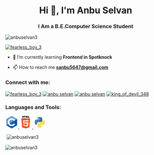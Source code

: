 <h1 align="center">Hi 👋, I'm Anbu Selvan</h1>
<h3 align="center">I Am a B.E.Computer Science Student</h3>

<p align="left"> <img src="https://komarev.com/ghpvc/?username=anbuselvan3&label=Profile%20views&color=0e75b6&style=flat" alt="anbuselvan3" /> </p>

<p align="left"> <a href="https://twitter.com/fearless_boy_3" target="blank"><img src="https://img.shields.io/twitter/follow/fearless_boy_3?logo=twitter&style=for-the-badge" alt="fearless_boy_3" /></a> </p>

- 🌱 I’m currently learning **Frontend in Spotknock**

- 📫 How to reach me **sanbu5647@gmail.com**

<h3 align="left">Connect with me:</h3>
<p align="left">
<a href="https://twitter.com/fearless_boy_3" target="blank"><img align="center" src="https://raw.githubusercontent.com/rahuldkjain/github-profile-readme-generator/master/src/images/icons/Social/twitter.svg" alt="fearless_boy_3" height="30" width="40" /></a>
<a href="https://linkedin.com/in/anbu selvan" target="blank"><img align="center" src="https://raw.githubusercontent.com/rahuldkjain/github-profile-readme-generator/master/src/images/icons/Social/linked-in-alt.svg" alt="anbu selvan" height="30" width="40" /></a>
<a href="https://fb.com/anbu selvan" target="blank"><img align="center" src="https://raw.githubusercontent.com/rahuldkjain/github-profile-readme-generator/master/src/images/icons/Social/facebook.svg" alt="anbu selvan" height="30" width="40" /></a>
<a href="https://instagram.com/king_of_devil_348" target="blank"><img align="center" src="https://raw.githubusercontent.com/rahuldkjain/github-profile-readme-generator/master/src/images/icons/Social/instagram.svg" alt="king_of_devil_348" height="30" width="40" /></a>
</p>

<h3 align="left">Languages and Tools:</h3>
<p align="left"> <a href="https://www.cprogramming.com/" target="_blank" rel="noreferrer"> <img src="https://raw.githubusercontent.com/devicons/devicon/master/icons/c/c-original.svg" alt="c" width="40" height="40"/> </a> <a href="https://www.w3.org/html/" target="_blank" rel="noreferrer"> <img src="https://raw.githubusercontent.com/devicons/devicon/master/icons/html5/html5-original-wordmark.svg" alt="html5" width="40" height="40"/> </a> <a href="https://www.python.org" target="_blank" rel="noreferrer"> <img src="https://raw.githubusercontent.com/devicons/devicon/master/icons/python/python-original.svg" alt="python" width="40" height="40"/> </a> </p>



<p>&nbsp;<img align="center" src="https://github-readme-stats.vercel.app/api?username=anbuselvan3&show_icons=true&locale=en" alt="anbuselvan3" /></p>

<p><img align="center" src="https://github-readme-streak-stats.herokuapp.com/?user=anbuselvan3&" alt="anbuselvan3" /></p>
